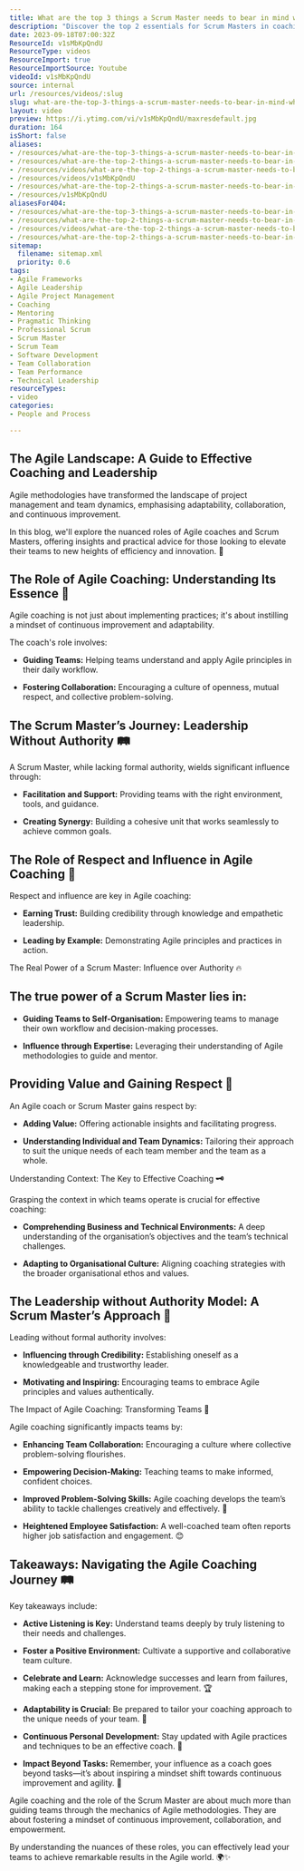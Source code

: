 ```yaml
---
title: What are the top 3 things a Scrum Master needs to bear in mind when adopting the coaching stance?
description: "Discover the top 2 essentials for Scrum Masters in coaching agile teams: the art of listening and the power of credibility. Elevate your coaching game! \U0001F3A7\U0001F91D"
date: 2023-09-18T07:00:32Z
ResourceId: v1sMbKpQndU
ResourceType: videos
ResourceImport: true
ResourceImportSource: Youtube
videoId: v1sMbKpQndU
source: internal
url: /resources/videos/:slug
slug: what-are-the-top-3-things-a-scrum-master-needs-to-bear-in-mind-when-adopting-the-coaching-stance
layout: video
preview: https://i.ytimg.com/vi/v1sMbKpQndU/maxresdefault.jpg
duration: 164
isShort: false
aliases:
- /resources/what-are-the-top-3-things-a-scrum-master-needs-to-bear-in-mind-when-adopting-the-coaching-stance
- /resources/what-are-the-top-2-things-a-scrum-master-needs-to-bear-in-mind-when-adopting-the-coaching-stance
- /resources/videos/what-are-the-top-2-things-a-scrum-master-needs-to-bear-in-mind-when-adopting-the-coaching-stance-
- /resources/videos/v1sMbKpQndU
- /resources/what-are-the-top-2-things-a-scrum-master-needs-to-bear-in-mind-when-adopting-the-coaching-stance-
- /resources/v1sMbKpQndU
aliasesFor404:
- /resources/what-are-the-top-3-things-a-scrum-master-needs-to-bear-in-mind-when-adopting-the-coaching-stance
- /resources/what-are-the-top-2-things-a-scrum-master-needs-to-bear-in-mind-when-adopting-the-coaching-stance
- /resources/videos/what-are-the-top-2-things-a-scrum-master-needs-to-bear-in-mind-when-adopting-the-coaching-stance-
- /resources/what-are-the-top-2-things-a-scrum-master-needs-to-bear-in-mind-when-adopting-the-coaching-stance-
sitemap:
  filename: sitemap.xml
  priority: 0.6
tags:
- Agile Frameworks
- Agile Leadership
- Agile Project Management
- Coaching
- Mentoring
- Pragmatic Thinking
- Professional Scrum
- Scrum Master
- Scrum Team
- Software Development
- Team Collaboration
- Team Performance
- Technical Leadership
resourceTypes:
- video
categories:
- People and Process

---
```

## The Agile Landscape: A Guide to Effective Coaching and Leadership 

Agile methodologies have transformed the landscape of project management and team dynamics, emphasising adaptability, collaboration, and continuous improvement.  

In this blog, we'll explore the nuanced roles of Agile coaches and Scrum Masters, offering insights and practical advice for those looking to elevate their teams to new heights of efficiency and innovation. 🚀 

## The Role of Agile Coaching: Understanding Its Essence 🌟  

Agile coaching is not just about implementing practices; it's about instilling a mindset of continuous improvement and adaptability.  

The coach's role involves: 

- **Guiding Teams:** Helping teams understand and apply Agile principles in their daily workflow. 

- **Fostering Collaboration:** Encouraging a culture of openness, mutual respect, and collective problem-solving. 

## The Scrum Master’s Journey: Leadership Without Authority 🛤️  

A Scrum Master, while lacking formal authority, wields significant influence through: 

- **Facilitation and Support:** Providing teams with the right environment, tools, and guidance. 

- **Creating Synergy:** Building a cohesive unit that works seamlessly to achieve common goals. 

## The Role of Respect and Influence in Agile Coaching 👥  

Respect and influence are key in Agile coaching: 

- **Earning Trust:** Building credibility through knowledge and empathetic leadership. 

- **Leading by Example:** Demonstrating Agile principles and practices in action. 

The Real Power of a Scrum Master: Influence over Authority 🔥  

## The true power of a Scrum Master lies in: 

- **Guiding Teams to Self-Organisation:** Empowering teams to manage their own workflow and decision-making processes. 

- **Influence through Expertise:** Leveraging their understanding of Agile methodologies to guide and mentor. 

## Providing Value and Gaining Respect 🌈  

An Agile coach or Scrum Master gains respect by: 

- **Adding Value:** Offering actionable insights and facilitating progress. 

- **Understanding Individual and Team Dynamics:** Tailoring their approach to suit the unique needs of each team member and the team as a whole. 

Understanding Context: The Key to Effective Coaching **🗝️**  

Grasping the context in which teams operate is crucial for effective coaching: 

- **Comprehending Business and Technical Environments:** A deep understanding of the organisation’s objectives and the team’s technical challenges. 

- **Adapting to Organisational Culture:** Aligning coaching strategies with the broader organisational ethos and values. 

## The Leadership without Authority Model: A Scrum Master’s Approach 🚦  

Leading without formal authority involves: 

- **Influencing through Credibility:** Establishing oneself as a knowledgeable and trustworthy leader. 

- **Motivating and Inspiring:** Encouraging teams to embrace Agile principles and values authentically. 

The Impact of Agile Coaching: Transforming Teams 🚀  

Agile coaching significantly impacts teams by: 

- **Enhancing Team Collaboration:** Encouraging a culture where collective problem-solving flourishes. 

- **Empowering Decision-Making:** Teaching teams to make informed, confident choices. 

- **Improved Problem-Solving Skills:** Agile coaching develops the team’s ability to tackle challenges creatively and effectively. 🧠 

- **Heightened Employee Satisfaction:** A well-coached team often reports higher job satisfaction and engagement. 😊 

## Takeaways: Navigating the Agile Coaching Journey 🛤️  

Key takeaways include: 

- **Active Listening is Key:** Understand teams deeply by truly listening to their needs and challenges. 

- **Foster a Positive Environment:** Cultivate a supportive and collaborative team culture. 

- **Celebrate and Learn:** Acknowledge successes and learn from failures, making each a stepping stone for improvement. 🏆 

- **Adaptability is Crucial:** Be prepared to tailor your coaching approach to the unique needs of your team. 🔄 

- **Continuous Personal Development:** Stay updated with Agile practices and techniques to be an effective coach. 🌟 

- **Impact Beyond Tasks:** Remember, your influence as a coach goes beyond tasks—it’s about inspiring a mindset shift towards continuous improvement and agility. 🚀 

Agile coaching and the role of the Scrum Master are about much more than guiding teams through the mechanics of Agile methodologies. They are about fostering a mindset of continuous improvement, collaboration, and empowerment. 

By understanding the nuances of these roles, you can effectively lead your teams to achieve remarkable results in the Agile world. 🌍✨
